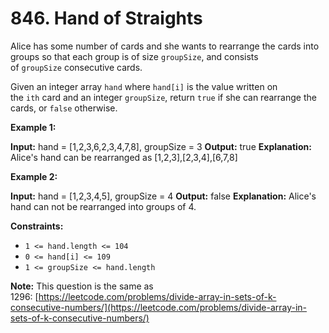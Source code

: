 # 846. Hand of Straights 

Alice has some number of cards and she wants to rearrange the cards into groups so that each group is of size `groupSize`, and consists of `groupSize` consecutive cards.

Given an integer array `hand` where `hand[i]` is the value written on the `ith` card and an integer `groupSize`, return `true` if she can rearrange the cards, or `false` otherwise.

**Example 1:**

**Input:** hand = [1,2,3,6,2,3,4,7,8], groupSize = 3
**Output:** true
**Explanation:** Alice's hand can be rearranged as [1,2,3],[2,3,4],[6,7,8]

**Example 2:**

**Input:** hand = [1,2,3,4,5], groupSize = 4
**Output:** false
**Explanation:** Alice's hand can not be rearranged into groups of 4.

**Constraints:**

- `1 <= hand.length <= 104`
- `0 <= hand[i] <= 109`
- `1 <= groupSize <= hand.length`

**Note:** This question is the same as 1296: [https://leetcode.com/problems/divide-array-in-sets-of-k-consecutive-numbers/](https://leetcode.com/problems/divide-array-in-sets-of-k-consecutive-numbers/)